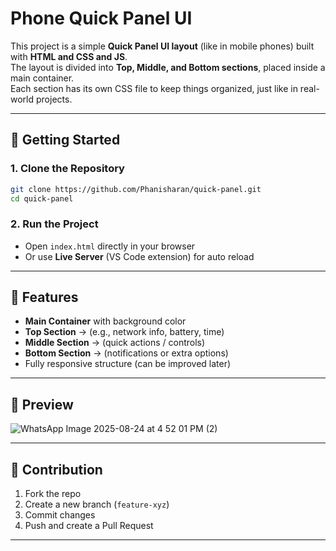 # Phone Quick Panel UI 

This project is a simple **Quick Panel UI layout** (like in mobile phones) built with **HTML and CSS and JS**.  
The layout is divided into **Top, Middle, and Bottom sections**, placed inside a main container.  
Each section has its own CSS file to keep things organized, just like in real-world projects.

---

## 🚀 Getting Started

### 1. Clone the Repository

```bash
git clone https://github.com/Phanisharan/quick-panel.git
cd quick-panel
````

### 2. Run the Project

* Open `index.html` directly in your browser
* Or use **Live Server** (VS Code extension) for auto reload
  
---

## 🎯 Features

* **Main Container** with background color
* **Top Section** → (e.g., network info, battery, time)
* **Middle Section** → (quick actions / controls)
* **Bottom Section** → (notifications or extra options)
* Fully responsive structure (can be improved later)
  
---

## 📸 Preview
![WhatsApp Image 2025-08-24 at 4 52 01 PM (2)](https://github.com/user-attachments/assets/f2de335f-e6ff-4fd1-b9bb-2902e9c6baba)

---

## 🤝 Contribution

1. Fork the repo
2. Create a new branch (`feature-xyz`)
3. Commit changes
4. Push and create a Pull Request

---
